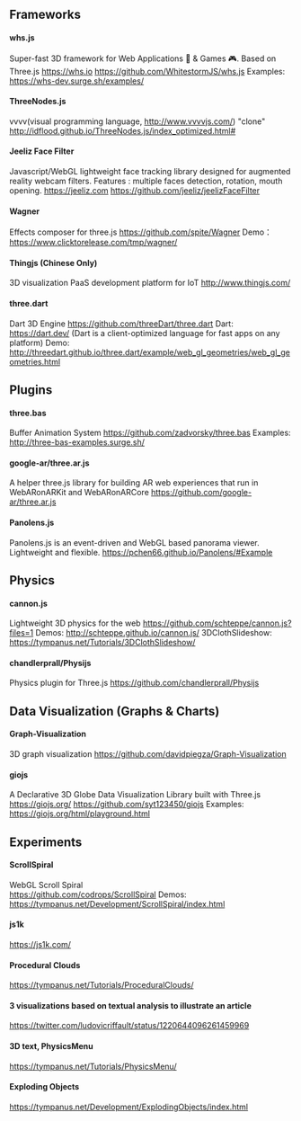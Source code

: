 
## Frameworks

#### whs.js
  Super-fast 3D framework for Web Applications 🥇 & Games 🎮. Based on Three.js 
  https://whs.io
  https://github.com/WhitestormJS/whs.js
  Examples: https://whs-dev.surge.sh/examples/
  
#### ThreeNodes.js
  vvvv(visual programming language, http://www.vvvvjs.com/) "clone"
  http://idflood.github.io/ThreeNodes.js/index_optimized.html#
  
#### Jeeliz Face Filter
  Javascript/WebGL lightweight face tracking library designed for augmented reality webcam filters. Features : multiple faces detection, rotation, mouth opening. 
  https://jeeliz.com 
  https://github.com/jeeliz/jeelizFaceFilter
  

#### Wagner
  Effects composer for three.js
  https://github.com/spite/Wagner
  Demo：https://www.clicktorelease.com/tmp/wagner/

#### Thingjs (Chinese Only)
  3D visualization PaaS development platform for IoT
  http://www.thingjs.com/
  
#### three.dart
  Dart 3D Engine
  https://github.com/threeDart/three.dart
  Dart: https://dart.dev/ (Dart is a client-optimized language for fast apps on any platform)
  Demo: http://threedart.github.io/three.dart/example/web_gl_geometries/web_gl_geometries.html
  
## Plugins 
  #### three.bas
  Buffer Animation System
  https://github.com/zadvorsky/three.bas
  Examples: http://three-bas-examples.surge.sh/
  
  #### google-ar/three.ar.js
  A helper three.js library for building AR web experiences that run in WebARonARKit and WebARonARCore
  https://github.com/google-ar/three.ar.js
  
  #### Panolens.js
  Panolens.js is an event-driven and WebGL based panorama viewer. Lightweight and flexible.
  https://pchen66.github.io/Panolens/#Example

## Physics

#### cannon.js
  Lightweight 3D physics for the web
  https://github.com/schteppe/cannon.js?files=1
  Demos: http://schteppe.github.io/cannon.js/
  3DClothSlideshow: https://tympanus.net/Tutorials/3DClothSlideshow/
  
#### chandlerprall/Physijs
  Physics plugin for Three.js
  https://github.com/chandlerprall/Physijs
  
## Data Visualization (Graphs & Charts)

#### Graph-Visualization
  3D graph visualization
  https://github.com/davidpiegza/Graph-Visualization


#### giojs
  A Declarative 3D Globe Data Visualization Library built with Three.js
  https://giojs.org/
  https://github.com/syt123450/giojs
  Examples: https://giojs.org/html/playground.html

## Experiments

#### ScrollSpiral
  WebGL Scroll Spiral  
  https://github.com/codrops/ScrollSpiral
  Demos: https://tympanus.net/Development/ScrollSpiral/index.html
  
#### js1k
  https://js1k.com/ 

#### Procedural Clouds
  https://tympanus.net/Tutorials/ProceduralClouds/
  
#### 3 visualizations based on textual analysis to illustrate an article
  https://twitter.com/ludovicriffault/status/1220644096261459969
  
#### 3D text, PhysicsMenu
  https://tympanus.net/Tutorials/PhysicsMenu/
  
#### Exploding Objects
  https://tympanus.net/Development/ExplodingObjects/index.html
  

